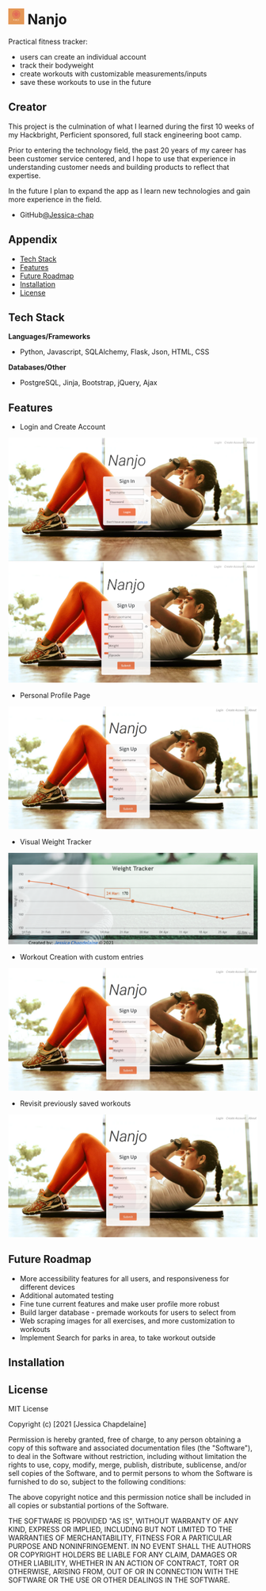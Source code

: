 
# <img src="https://github.com/Jessica-chap/hb-final-project/blob/main/static/img/favicon.png"> Nanjo

Practical fitness tracker:

* users can create an individual account
* track their bodyweight
* create workouts with customizable measurements/inputs
* save these workouts to use in the future

## Creator

This project is the culmination of what I learned during
the first 10 weeks of my Hackbright, Perficient sponsored, 
full stack engineering boot camp. 

Prior to entering the technology field, the past 20 years of my career has been customer service centered, and I hope to use that experience in understanding customer needs and building products to reflect that expertise.

In the future I plan to expand the app as I learn new 
technologies and gain more experience in the field.

- GitHub[@Jessica-chap](https://github.com/Jessica-chap)

## Appendix


* [Tech Stack](#tech_stack)
* [Features](#features)
* [Future Roadmap](#future)
* [Installation](#install)
* [License](#license)

  

  
## <a name="tech_stack"></a>Tech Stack

**Languages/Frameworks** 
* Python, Javascript, SQLAlchemy, Flask, Json, HTML, CSS

**Databases/Other** 
* PostgreSQL, Jinja, Bootstrap, jQuery, Ajax

  
## <a name="features"></a>Features

- Login and Create Account<br />

![App Screenshot](https://github.com/Jessica-chap/hb-final-project/blob/main/static/img/homepage_pic.png)<br />
![App Screenshot](https://github.com/Jessica-chap/hb-final-project/blob/main/static/img/sign_up.png)

- Personal Profile Page<br />

![App Screenshot](https://github.com/Jessica-chap/hb-final-project/blob/main/static/img/create_account.png)

- Visual Weight Tracker<br />

![App Screenshot](https://github.com/Jessica-chap/hb-final-project/blob/main/static/img/weight_tracker.png)

- Workout Creation with custom entries<br />

![App Screenshot](https://github.com/Jessica-chap/hb-final-project/blob/main/static/img/create_account.png)

- Revisit previously saved workouts<br />

![App Screenshot](https://github.com/Jessica-chap/hb-final-project/blob/main/static/img/create_account.png)

  

## <a name="future"></a>Future Roadmap

* More accessibility features for all users, and responsiveness for different devices
* Additional automated testing
* Fine tune current features and make user profile more robust
* Build larger database - premade workouts for users to select from
* Web scraping images for all exercises, and more customization to workouts
* Implement Search for parks in area, to take workout outside

  
## <a name="install"></a>Installation 

<!-- Install my-project with npm

```bash 
  npm install my-project
  cd my-project
``` -->
    
## <a name="license"></a>License

MIT License

Copyright (c) [2021 [Jessica Chapdelaine]

Permission is hereby granted, free of charge, to any person obtaining a copy
of this software and associated documentation files (the "Software"), to deal
in the Software without restriction, including without limitation the rights
to use, copy, modify, merge, publish, distribute, sublicense, and/or sell
copies of the Software, and to permit persons to whom the Software is
furnished to do so, subject to the following conditions:

The above copyright notice and this permission notice shall be included in all
copies or substantial portions of the Software.

THE SOFTWARE IS PROVIDED "AS IS", WITHOUT WARRANTY OF ANY KIND, EXPRESS OR
IMPLIED, INCLUDING BUT NOT LIMITED TO THE WARRANTIES OF MERCHANTABILITY,
FITNESS FOR A PARTICULAR PURPOSE AND NONINFRINGEMENT. IN NO EVENT SHALL THE
AUTHORS OR COPYRIGHT HOLDERS BE LIABLE FOR ANY CLAIM, DAMAGES OR OTHER
LIABILITY, WHETHER IN AN ACTION OF CONTRACT, TORT OR OTHERWISE, ARISING FROM,
OUT OF OR IN CONNECTION WITH THE SOFTWARE OR THE USE OR OTHER DEALINGS IN THE
SOFTWARE.

  